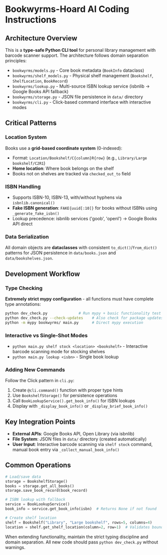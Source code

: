 # Bookwyrms-Hoard AI Coding Instructions

## Architecture Overview

This is a **type-safe Python CLI tool** for personal library management with barcode scanner support. The architecture follows domain separation principles:

- `bookwyrms/models.py` - Core book metadata (`BookInfo` dataclass)  
- `bookwyrms/shelf_models.py` - Physical shelf management (`Bookshelf`, `ShelfLocation`, `BookRecord`)
- `bookwyrms/lookup.py` - Multi-source ISBN lookup service (isbnlib → Google Books API fallback)
- `bookwyrms/storage.py` - JSON file persistence in `data/` directory
- `bookwyrms/cli.py` - Click-based command interface with interactive modes

## Critical Patterns

### Location System
Books use a **grid-based coordinate system** (0-indexed):
- Format: `Location/Bookshelf/C{column}R{row}` (e.g., `Library/Large bookshelf/C2R1`)
- **Home location**: Where book belongs on the shelf
- Books not on shelves are tracked via `checked_out_to` field

### ISBN Handling
- Supports ISBN-10, ISBN-13, with/without hyphens via `isbnlib.canonical()`
- **Fake ISBN generation**: `FAKE{uuid[:10]}` for books without ISBNs using `_generate_fake_isbn()`
- Lookup precedence: isbnlib services ('goob', 'openl') → Google Books API direct

### Data Serialization
All domain objects are **dataclasses** with consistent `to_dict()`/`from_dict()` patterns for JSON persistence in `data/books.json` and `data/bookshelves.json`.

## Development Workflow

### Type Checking
**Extremely strict mypy configuration** - all functions must have complete type annotations:
```bash
python dev_check.py              # Run mypy + basic functionality test
python dev_check.py --check-updates    # Also check for package updates
python -m mypy bookwyrms/ main.py      # Direct mypy execution
```

### Interactive vs Single-Shot Modes
- `python main.py shelf stock <location> <bookshelf>` - Interactive barcode scanning mode for stocking shelves
- `python main.py lookup <isbn>` - Single book lookup

### Adding New Commands
Follow the Click pattern in `cli.py`:
1. Create `@cli.command()` function with proper type hints
2. Use `BookshelfStorage()` for persistence operations  
3. Call `BookLookupService().get_book_info()` for ISBN lookups
4. Display with `_display_book_info()` or `_display_brief_book_info()`

## Key Integration Points

- **External APIs**: Google Books API, Open Library (via isbnlib)
- **File System**: JSON files in `data/` directory (created automatically)
- **User Input**: Interactive barcode scanning via `shelf stock` command, manual book entry via `_collect_manual_book_info()`

## Common Operations

```python
# Load/save data
storage = BookshelfStorage()
books = storage.get_all_books()
storage.save_book_record(book_record)

# ISBN lookup with fallback
service = BookLookupService()
book_info = service.get_book_info(isbn)  # Returns None if not found

# Create shelf location
shelf = Bookshelf("Library", "Large bookshelf", rows=5, columns=4)
location = shelf.get_shelf_location(column=2, row=1)  # Validates bounds
```

When extending functionality, maintain the strict typing discipline and domain separation. All new code should pass `python dev_check.py` without warnings.